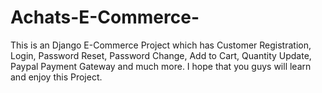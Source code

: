 # Achats-E-Commerce-
This is an Django E-Commerce Project which has Customer Registration, Login, Password Reset, Password Change, Add to Cart, Quantity Update, Paypal Payment Gateway and much more. I hope that you guys will learn and enjoy this Project.
